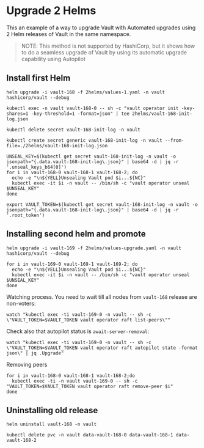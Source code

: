 # Upgrade 2 Helms

This an example of a way to upgrade Vault with Automated upgrades using 2 Helm releases of Vault in the same namespace.

> NOTE: This method is not supported by HashiCorp, but it shows how to do a seamless upgrade of Vault by using its automatic upgrade capability using Autopilot

## Install first Helm
```
helm upgrade -i vault-168 -f 2helms/values-1.yaml -n vault hashicorp/vault --debug
```

```
kubectl exec -n vault vault-168-0 -- sh -c "vault operator init -key-shares=1 -key-threshold=1 -format=json" | tee 2helms/vault-168-init-log.json
```

```
kubectl delete secret vault-168-init-log -n vault
```
```
kubectl create secret generic vault-168-init-log -n vault --from-file=./2helms/vault-168-init-log.json
```
```
UNSEAL_KEY=$(kubectl get secret vault-168-init-log -n vault -o jsonpath="{.data.vault-168-init-log\.json}" | base64 -d | jq -r '.unseal_keys_b64[0]')
for i in vault-168-0 vault-168-1 vault-168-2; do
  echo -e "\n${YELL}Unsealing Vault pod $i...${NC}"
  kubectl exec -it $i -n vault -- /bin/sh -c "vault operator unseal $UNSEAL_KEY"
done
```

```
export VAULT_TOKEN=$(kubectl get secret vault-168-init-log -n vault -o jsonpath="{.data.vault-168-init-log\.json}" | base64 -d | jq -r '.root_token')
```


## Installing second helm and promote
```
helm upgrade -i vault-169 -f 2helms/values-upgrade.yaml -n vault hashicorp/vault --debug
``` 

```
for i in vault-169-0 vault-169-1 vault-169-2; do
  echo -e "\n${YELL}Unsealing Vault pod $i...${NC}"
  kubectl exec -it $i -n vault -- /bin/sh -c "vault operator unseal $UNSEAL_KEY"
done
```

Watching process. You need to wait till all nodes from `vault-168` release are non-voters:
```
watch "kubectl exec -ti vault-169-0 -n vault -- sh -c \"VAULT_TOKEN=$VAULT_TOKEN vault operator raft list-peers\""
```

Check also that autopilot status is `await-server-removal`:
```
watch "kubectl exec -ti vault-169-0 -n vault -- sh -c \"VAULT_TOKEN=$VAULT_TOKEN vault operator raft autopilot state -format json\" | jq .Upgrade"
```


Removing peers
```
for i in vault-168-0 vault-168-1 vault-168-2;do
  kubectl exec -ti -n vault vault-169-0 -- sh -c "VAULT_TOKEN=$VAULT_TOKEN vault operator raft remove-peer $i"
done
```

## Uninstalling old release
```
helm uninstall vault-168 -n vault
```

```
kubectl delete pvc -n vault data-vault-168-0 data-vault-168-1 data-vault-168-2
```
